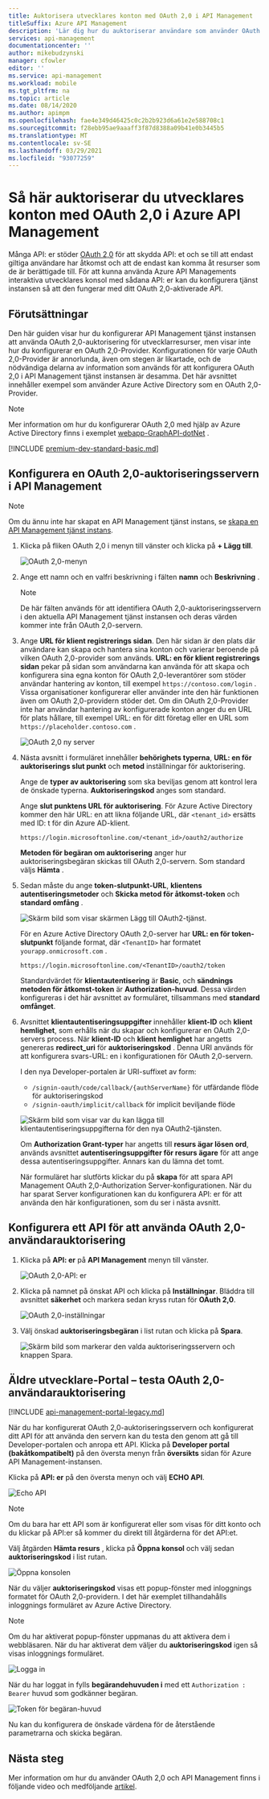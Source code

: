 ```yaml
---
title: Auktorisera utvecklares konton med OAuth 2,0 i API Management
titleSuffix: Azure API Management
description: 'Lär dig hur du auktoriserar användare som använder OAuth 2,0 i API Management. OAuth 2,0 skyddar API: et så att användarna endast kan komma åt resurser som de är berättigade till.'
services: api-management
documentationcenter: ''
author: mikebudzynski
manager: cfowler
editor: ''
ms.service: api-management
ms.workload: mobile
ms.tgt_pltfrm: na
ms.topic: article
ms.date: 08/14/2020
ms.author: apimpm
ms.openlocfilehash: fae4e349d46425c0c2b2b923d6a61e2e588708c1
ms.sourcegitcommit: f28ebb95ae9aaaff3f87d8388a09b41e0b3445b5
ms.translationtype: MT
ms.contentlocale: sv-SE
ms.lasthandoff: 03/29/2021
ms.locfileid: "93077259"
---
```

# <a name="how-to-authorize-developer-accounts-using-oauth-20-in-azure-api-management"></a>Så här auktoriserar du utvecklares konton med OAuth 2,0 i Azure API Management

Många API: er stöder [OAuth 2,0](https://oauth.net/2/) för att skydda API: et och se till att endast giltiga användare har åtkomst och att de endast kan komma åt resurser som de är berättigade till. För att kunna använda Azure API Managements interaktiva utvecklares konsol med sådana API: er kan du konfigurera tjänst instansen så att den fungerar med ditt OAuth 2,0-aktiverade API.

## <a name="prerequisites"></a><a name="prerequisites"> </a>Förutsättningar

Den här guiden visar hur du konfigurerar API Management tjänst instansen att använda OAuth 2,0-auktorisering för utvecklarresurser, men visar inte hur du konfigurerar en OAuth 2,0-Provider. Konfigurationen för varje OAuth 2,0-Provider är annorlunda, även om stegen är likartade, och de nödvändiga delarna av information som används för att konfigurera OAuth 2,0 i API Management tjänst instansen är desamma. Det här avsnittet innehåller exempel som använder Azure Active Directory som en OAuth 2,0-Provider.

> [!NOTE]
> Mer information om hur du konfigurerar OAuth 2,0 med hjälp av Azure Active Directory finns i exemplet [webapp-GraphAPI-dotNet][WebApp-GraphAPI-DotNet] .

[!INCLUDE [premium-dev-standard-basic.md](../../includes/api-management-availability-premium-dev-standard-basic.md)]

## <a name="configure-an-oauth-20-authorization-server-in-api-management"></a><a name="step1"> </a>Konfigurera en OAuth 2,0-auktoriseringsservern i API Management

> [!NOTE]
> Om du ännu inte har skapat en API Management tjänst instans, se [skapa en API Management tjänst instans][Create an API Management service instance].

1. Klicka på fliken OAuth 2,0 i menyn till vänster och klicka på **+ Lägg till**.

    ![OAuth 2,0-menyn](./media/api-management-howto-oauth2/oauth-01.png)

2. Ange ett namn och en valfri beskrivning i fälten **namn** och **Beskrivning** .

    > [!NOTE]
    > De här fälten används för att identifiera OAuth 2,0-auktoriseringsservern i den aktuella API Management tjänst instansen och deras värden kommer inte från OAuth 2,0-servern.

3. Ange **URL för klient registrerings sidan**. Den här sidan är den plats där användare kan skapa och hantera sina konton och varierar beroende på vilken OAuth 2,0-provider som används. **URL: en för klient registrerings sidan** pekar på sidan som användarna kan använda för att skapa och konfigurera sina egna konton för OAuth 2,0-leverantörer som stöder användar hantering av konton, till exempel `https://contoso.com/login` . Vissa organisationer konfigurerar eller använder inte den här funktionen även om OAuth 2,0-providern stöder det. Om din OAuth 2,0-Provider inte har användar hantering av konfigurerade konton anger du en URL för plats hållare, till exempel URL: en för ditt företag eller en URL som `https://placeholder.contoso.com` .

    ![OAuth 2,0 ny server](./media/api-management-howto-oauth2/oauth-02.png)

4. Nästa avsnitt i formuläret innehåller **behörighets typerna**, **URL: en för auktoriserings slut punkt** och **metod** inställningar för auktorisering.

    Ange de **typer av auktorisering** som ska beviljas genom att kontrol lera de önskade typerna. **Auktoriseringskod** anges som standard.

    Ange **slut punktens URL för auktorisering**. För Azure Active Directory kommer den här URL: en att likna följande URL, där `<tenant_id>` ersätts med ID: t för din Azure AD-klient.

    `https://login.microsoftonline.com/<tenant_id>/oauth2/authorize`

    **Metoden för begäran om auktorisering** anger hur auktoriseringsbegäran skickas till OAuth 2,0-servern. Som standard väljs **Hämta** .

5. Sedan måste du ange **token-slutpunkt-URL**, **klientens autentiseringsmetoder** och **Skicka metod för åtkomst-token** och **standard omfång** .

    ![Skärm bild som visar skärmen Lägg till OAuth2-tjänst.](./media/api-management-howto-oauth2/oauth-03.png)

    För en Azure Active Directory OAuth 2,0-server har **URL: en för token-slutpunkt** följande format, där `<TenantID>`  har formatet `yourapp.onmicrosoft.com` .

    `https://login.microsoftonline.com/<TenantID>/oauth2/token`

    Standardvärdet för **klientautentisering** är **Basic**, och  **sändnings metoden för åtkomst-token** är **Authorization-huvud**. Dessa värden konfigureras i det här avsnittet av formuläret, tillsammans med **standard omfånget**.

6. Avsnittet **klientautentiseringsuppgifter** innehåller **klient-ID** och **klient hemlighet**, som erhålls när du skapar och konfigurerar en OAuth 2,0-servers process. När **klient-ID** och **klient hemlighet** har angetts genereras **redirect_uri** för **auktoriseringskod** . Denna URI används för att konfigurera svars-URL: en i konfigurationen för OAuth 2,0-servern.

    I den nya Developer-portalen är URI-suffixet av form:

    - `/signin-oauth/code/callback/{authServerName}` för utfärdande flöde för auktoriseringskod
    - `/signin-oauth/implicit/callback` för implicit beviljande flöde

    ![Skärm bild som visar var du kan lägga till klientautentiseringsuppgifterna för den nya OAuth2-tjänsten.](./media/api-management-howto-oauth2/oauth-04.png)

    Om **Authorization Grant-typer** har angetts till **resurs ägar lösen ord**, används avsnittet **autentiseringsuppgifter för resurs ägare** för att ange dessa autentiseringsuppgifter. Annars kan du lämna det tomt.

    När formuläret har slutförts klickar du på **skapa** för att spara API Management OAuth 2,0-Authorization Server-konfigurationen. När du har sparat Server konfigurationen kan du konfigurera API: er för att använda den här konfigurationen, som du ser i nästa avsnitt.

## <a name="configure-an-api-to-use-oauth-20-user-authorization"></a><a name="step2"> </a>Konfigurera ett API för att använda OAuth 2,0-användarauktorisering

1. Klicka på **API: er** på **API Management** menyn till vänster.

    ![OAuth 2,0-API: er](./media/api-management-howto-oauth2/oauth-05.png)

2. Klicka på namnet på önskat API och klicka på **Inställningar**. Bläddra till avsnittet **säkerhet** och markera sedan kryss rutan för **OAuth 2,0**.

    ![OAuth 2,0-inställningar](./media/api-management-howto-oauth2/oauth-06.png)

3. Välj önskad **auktoriseringsbegäran** i list rutan och klicka på **Spara**.

    ![Skärm bild som markerar den valda auktoriseringsservern och knappen Spara.](./media/api-management-howto-oauth2/oauth-07.png)

## <a name="legacy-developer-portal---test-the-oauth-20-user-authorization"></a><a name="step3"> </a>Äldre utvecklare-Portal – testa OAuth 2,0-användarauktorisering

[!INCLUDE [api-management-portal-legacy.md](../../includes/api-management-portal-legacy.md)]

När du har konfigurerat OAuth 2,0-auktoriseringsservern och konfigurerat ditt API för att använda den servern kan du testa den genom att gå till Developer-portalen och anropa ett API. Klicka på **Developer portal (bakåtkompatibelt)** på den översta menyn från **översikts** sidan för Azure API Management-instansen.

Klicka på **API: er** på den översta menyn och välj **ECHO API**.

![Echo API][api-management-apis-echo-api]

> [!NOTE]
> Om du bara har ett API som är konfigurerat eller som visas för ditt konto och du klickar på API:er så kommer du direkt till åtgärderna för det API:et.

Välj åtgärden **Hämta resurs** , klicka på **Öppna konsol** och välj sedan **auktoriseringskod** i list rutan.

![Öppna konsolen][api-management-open-console]

När du väljer **auktoriseringskod** visas ett popup-fönster med inloggnings formatet för OAuth 2,0-providern. I det här exemplet tillhandahålls inloggnings formuläret av Azure Active Directory.

> [!NOTE]
> Om du har aktiverat popup-fönster uppmanas du att aktivera dem i webbläsaren. När du har aktiverat dem väljer du **auktoriseringskod** igen så visas inloggnings formuläret.

![Logga in][api-management-oauth2-signin]

När du har loggat in fylls **begärandehuvuden i** med ett `Authorization : Bearer` huvud som godkänner begäran.

![Token för begäran-huvud][api-management-request-header-token]

Nu kan du konfigurera de önskade värdena för de återstående parametrarna och skicka begäran.

## <a name="next-steps"></a>Nästa steg

Mer information om hur du använder OAuth 2,0 och API Management finns i följande video och medföljande [artikel](api-management-howto-protect-backend-with-aad.md).

[api-management-oauth2-signin]: ./media/api-management-howto-oauth2/api-management-oauth2-signin.png
[api-management-request-header-token]: ./media/api-management-howto-oauth2/api-management-request-header-token.png
[api-management-open-console]: ./media/api-management-howto-oauth2/api-management-open-console.png
[api-management-apis-echo-api]: ./media/api-management-howto-oauth2/api-management-apis-echo-api.png

[How to add operations to an API]: ./mock-api-responses.md
[How to add and publish a product]: api-management-howto-add-products.md
[Monitoring and analytics]: api-management-monitoring.md
[Add APIs to a product]: api-management-howto-add-products.md#add-apis
[Publish a product]: api-management-howto-add-products.md#publish-product
[Get started with Azure API Management]: get-started-create-service-instance.md
[API Management policy reference]: ./api-management-policies.md
[Caching policies]: ./api-management-policies.md#caching-policies
[Create an API Management service instance]: get-started-create-service-instance.md

[https://oauth.net/2/]: https://oauth.net/2/
[WebApp-GraphAPI-DotNet]: https://github.com/AzureADSamples/WebApp-GraphAPI-DotNet

[Prerequisites]: #prerequisites
[Configure an OAuth 2.0 authorization server in API Management]: #step1
[Configure an API to use OAuth 2.0 user authorization]: #step2
[Test the OAuth 2.0 user authorization in the Developer Portal]: #step3
[Next steps]: #next-steps

